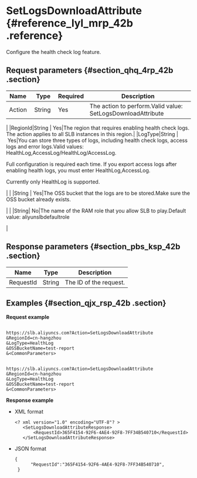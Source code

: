 # SetLogsDownloadAttribute {#reference_lyl_mrp_42b .reference}

Configure the health check log feature.

## Request parameters {#section_qhq_4rp_42b .section}

|Name |Type|Required|Description |
|-----|----|--------|------------|
|Action |String |Yes|The action to perform.Valid value: SetLogsDownloadAttribute

|
|RegionId|String | Yes|The region that requires enabling health check logs. The action applies to all SLB instances in this region.|
|LogType|String | Yes|You can store three types of logs, including health check logs, access logs and error logs.Valid values: HealthLog,AccessLog/HealthLog/AccessLog.

Full configuration is required each time. If you export access logs after enabling health logs, you must enter HealthLog,AccessLog.

Currently only HealthLog is supported.

|
| |String | Yes|The OSS bucket that the logs are to be stored.Make sure the OSS bucket already exists.

|
| |String| No|The name of the RAM role that you allow SLB to play.Default value: aliyunslbdefaultrole

|

## Response parameters {#section_pbs_ksp_42b .section}

|Name|Type|Description|
|----|----|-----------|
|RequestId|String|The ID of the request.|

## Examples {#section_qjx_rsp_42b .section}

**Request example**

```

https://slb.aliyuncs.com?Action=SetLogsDownloadAttribute
&RegionId=cn-hangzhou
&LogType=HealthLog
&OSSBucketName=test-report
&<CommonParameters>
```

```

https://slb.aliyuncs.com?Action=SetLogsDownloadAttribute
&RegionId=cn-hangzhou
&LogType=HealthLog
&OSSBucketName=test-report
&<CommonParameters>
```

**Response example**

-   XML format

    ```
    <? xml version="1.0" encoding="UTF-8"? >
       <SetLogsDownloadAttributeResponse>
           <RequestId>365F4154-92F6-4AE4-92F8-7FF34B540710</RequestId>
       </SetLogsDownloadAttributeResponse>
    ```

-   JSON format

    ```
    {
          "RequestId":"365F4154-92F6-4AE4-92F8-7FF34B540710",
     }
    ```


